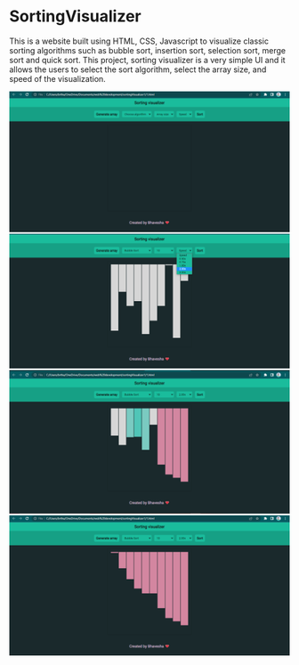 # SortingVisualizer
This is a website built using HTML, CSS, Javascript to visualize classic sorting algorithms such as bubble sort, insertion sort, selection sort, merge sort and quick sort.
This project, sorting visualizer is a very simple UI and it allows the users to select the sort algorithm, select the array size, and speed of the visualization.

![](img/Screenshot%20(850).png)
![](img/Screenshot%20(851).png)
![](img/Screenshot%20(852).png)
![](img/Screenshot%20(853).png)
